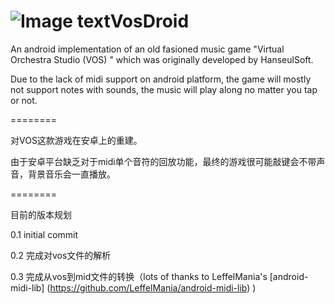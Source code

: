 ![Image text](http://raw.github.com/revantis/VosDroid/master/app/src/main/res/drawable-xhdpi/ic_launcher.png)VosDroid
========

An android implementation of an old fasioned music game "Virtual Orchestra Studio (VOS) " which was originally developed by HanseulSoft.

Due to the lack of midi support on android platform, the game will mostly not support notes with sounds, the music will play along no matter you tap or not.

========

对VOS这款游戏在安卓上的重建。

由于安卓平台缺乏对于midi单个音符的回放功能，最终的游戏很可能敲键会不带声音，背景音乐会一直播放。

========

目前的版本规划

0.1 initial commit

0.2 完成对vos文件的解析

0.3 完成从vos到mid文件的转换（lots of thanks to LeffelMania's [android-midi-lib] (https://github.com/LeffelMania/android-midi-lib) )
